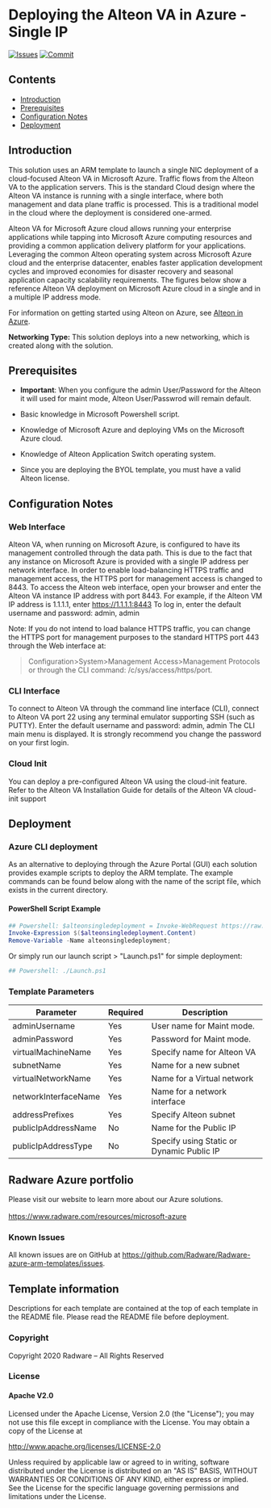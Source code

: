 # Deploying the Alteon VA in Azure - Single IP

[![Issues](https://img.shields.io/github/issues/Radware/Radware-azure-arm-templates)](https://github.com/radware/Radware-azure-arm-templates/issues)
[![Commit](https://img.shields.io/github/last-commit/Radware/Radware-azure-arm-templates)]()


## Contents

- [Introduction](#introduction)
- [Prerequisites](#prerequisites)
- [Configuration Notes](#iconfiguration-notes)
- [Deployment](#Deployment)

## Introduction

This solution uses an ARM template to launch a single NIC deployment of a cloud-focused Alteon VA in Microsoft Azure. Traffic flows from the Alteon VA to the application servers. This is the standard Cloud design where the  Alteon VA instance is running with a single interface, where both management and data plane traffic is processed.  This is a traditional model in the cloud where the deployment is considered one-armed.

Alteon VA for Microsoft Azure cloud allows running your enterprise applications while tapping into
Microsoft Azure computing resources and providing a common application delivery platform for your
applications. Leveraging the common Alteon operating system across Microsoft Azure cloud and the
enterprise datacenter, enables faster application development cycles and improved economies for
disaster recovery and seasonal application capacity scalability requirements. The figures below show
a reference Alteon VA deployment on Microsoft Azure cloud in a single and in a multiple IP address
mode.

For information on getting started using Alteon on Azure, see [Alteon in Azure](https://support.radware.com/app/answers/answer_view/a_id/20942/related/1).

**Networking  Type:** This solution deploys into a new networking, which is created along with the solution.


## Prerequisites

- **Important**: When you configure the admin User/Password for the Alteon it will used for maint mode, Alteon User/Passwrod will remain default. 

- Basic knowledge in Microsoft Powershell script.
- Knowledge of Microsoft Azure and deploying VMs on the Microsoft Azure cloud.
- Knowledge of Alteon Application Switch operating system.
- Since you are deploying the BYOL template, you must have a valid Alteon license.

## Configuration Notes

### Web Interface

Alteon VA, when running on Microsoft Azure, is configured to have its management controlled
through the data path. This is due to the fact that any instance on Microsoft Azure is provided with a
single IP address per network interface.
In order to enable load-balancing HTTPS traffic and management access, the HTTPS port for
management access is changed to 8443.
To access the Alteon web interface, open your browser and enter the Alteon VA instance IP address
with port 8443.
For example, if the Alteon VM IP address is 1.1.1.1, enter https://1.1.1.1:8443
To log in, enter the default username and password: admin, admin

Note: If you do not intend to load balance HTTPS traffic, you can change the HTTPS port for
management purposes to the standard HTTPS port 443 through the Web interface at:
>Configuration>System>Management Access>Management Protocols
or through the CLI command: /c/sys/access/https/port.

### CLI Interface

To connect to Alteon VA through the command line interface (CLI), connect to Alteon VA port 22
using any terminal emulator supporting SSH (such as PUTTY).
Enter the default username and password: admin, admin
The CLI main menu is displayed.
It is strongly recommend you change the password on your first login.

### Cloud Init

You can deploy a pre-configured Alteon VA using the cloud-init feature.
Refer to the Alteon VA Installation Guide for details of the Alteon VA cloud-init support


## Deployment

### Azure CLI deployment

As an alternative to deploying through the Azure Portal (GUI) each solution provides example scripts to deploy the ARM template.  The example commands can be found below along with the name of the script file, which exists in the current directory.


#### PowerShell Script Example

```powershell
## Powershell: $alteonsingledeployment = Invoke-WebRequest https://raw.githubusercontent.com/Radware/Radware-azure-arm-templates/master/Alteon/CLI/Standalone/SingleIP/new-network/app/AlteonPS.ps1
Invoke-Expression $($alteonsingledeployment.Content)
Remove-Variable -Name alteonsingledeployment;
```

Or simply run our launch script > "Launch.ps1" for simple deployment:


```powershell
## Powershell: ./Launch.ps1
```



### Template Parameters


| Parameter | Required | Description |
| --- | --- | --- |
| adminUsername | Yes | User name for Maint mode. |
| adminPassword| Yes | Password for Maint mode. |
| virtualMachineName| Yes |Specify name for Alteon VA |
| subnetName| Yes | Name for a new subnet |networkInterfaceName
| virtualNetworkName| Yes | Name for a Virtual network|
| networkInterfaceName| Yes | Name for a network interface |
| addressPrefixes | Yes | Specify Alteon subnet |
| publicIpAddressName| No | Name for the Public IP |
| publicIpAddressType| No |Specify using Static or Dynamic Public IP |


## Radware Azure portfolio


Please visit our website to learn more about our Azure solutions. <br> <br>  https://www.radware.com/resources/microsoft-azure 


### Known Issues
All known issues are on GitHub at https://github.com/Radware/Radware-azure-arm-templates/issues.

## Template information

Descriptions for each template are contained at the top of each template in the README file.
Please read the README file before deployment.
### Copyright

Copyright 2020 Radware – All Rights Reserved

### License

#### Apache V2.0

Licensed under the Apache License, Version 2.0 (the "License"); you may not use
this file except in compliance with the License. You may obtain a copy of the
License at

http://www.apache.org/licenses/LICENSE-2.0

Unless required by applicable law or agreed to in writing, software
distributed under the License is distributed on an "AS IS" BASIS,
WITHOUT WARRANTIES OR CONDITIONS OF ANY KIND, either express or implied.
See the License for the specific language governing permissions and limitations
under the License.


